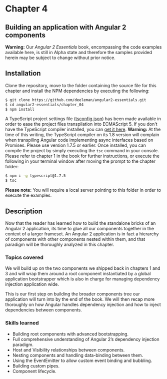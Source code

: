 # Chapter 4
## Building an application with Angular 2 components

**Warning:** Our *Angular 2 Essentials* book, encompassing the code examples available here, is still in Alpha state and therefore the samples provided herein may be subject to change without prior notice.

## Installation

Clone the repository, move to the folder containing the source file for this chapter and install the NPM dependencies by executing the following:

```bash
$ git clone https://github.com/deeleman/angular2-essentials.git
$ cd angular2-essentials/chapter_04
$ npm install
```
A TypeScript project settings file ([tsconfig.json](./tsconfig.json)) has been made available in order to ease the project files transpilation into ECMAScript 5.  If you don't have the TypeScript compiler installed, you can [get it here](http://www.typescriptlang.org/). **Warning:** At the time of this writing, the TypeScript compiler on its 1.8 version will complain when transpiling Angular code implementing async interfaces based on Promises. Please use version 1.7.5 or earlier. Once installed, you can compile the project by simply executing the `tsc` command in your console. Please refer to chapter 1 in the book for further instructions, or execute the following in your terminal window after moving the prompt to the chapter folder:

```bash
$ npm i -g typescript@1.7.5
$ tsc
```

**Please note:** You will require a local server pointing to this folder in order to execute the examples.

## Description

Now that the reader has learned how to build the standalone bricks of an Angular 2 application, its time to glue all our components together in the context of a larger frameset. An Angular 2 application is in fact a hierarchy of components with other components nested within them, and that paradigm will be thoroughly analyzed in this chapter.

### Topics covered

We will build up on the two components we shipped back in chapters 1 and 3 and will wrap them around a root component instantiated by a global application bootstrapper which is also in charge for managing dependency injection application wide.

This is our first step on building the broader components tree our application will turn into by the end of the book. We will then recap more thoroughly on how Angular handles dependency injection and how to inject dependencies between components.

### Skills learned

* Building root components with advanced bootstrapping.
* Full comprehensive understanding of Angular 2’s dependency injection paradigm.
* Host and Visibility relationships between components.
* Nesting components and handling data-binding between them.
* Using the EventEmitter to allow custom event binding and bubbling.
* Building custom pipes.
* Component lifecycle.
